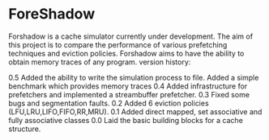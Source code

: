 # ForeShadow
Forshadow is a cache simulator currently under development. The aim of this project is to compare the performance of various prefetching techniques and eviction policies. Forshadow aims to have the ability to obtain memory traces of any program.
version history:

0.5 Added the ability to write the simulation process to file. Added a simple benchmark which provides memory traces
0.4 Added infrastructure for prefetchers and implemented a streambuffer prefetcher. 
0.3 Fixed some bugs and segmentation faults.
0.2 Added 6 eviction policies (LFU,LRU,LIFO,FIFO,RR,MRU).
0.1 Added direct mapped, set associative and fully associative classes
0.0 Laid the basic building blocks for a cache structure.
